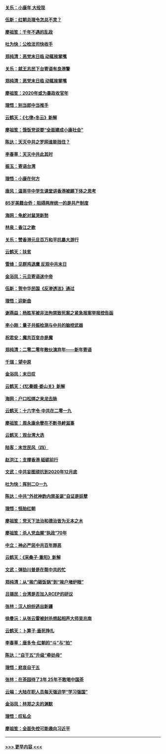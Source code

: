#### [关乐：小康年 大役现](../pages/nsc993/n11774213.md?t=01080255) 
#### [伍新：红朝总理令怎总不灵？](../pages/nsc993/n11770813.md?t=01080255) 
#### [廖祖笙：千年不遇的乱政](../pages/nsc993/n11770373.md?t=01080255) 
#### [吐为快：公检法司快收手](../pages/nsc993/n11770359.md?t=01080255) 
#### [郑纯清：恶党末日临 动辄挨掌嘴](../pages/nsc993/n11769912.md?t=01080255) 
#### [关乐：就王志民下台寄语有良港警](../pages/nsc993/n11769903.md?t=01080255) 
#### [郑纯清：恶党末日临 动辄挨掌嘴](../pages/nsc993/n11769356.md?t=01080255) 
#### [廖祖笙：2020年或为暴政收官年](../pages/nsc993/n11768216.md?t=01080255) 
#### [理悟：别当郎中当推手](../pages/nsc993/n11768243.md?t=01080255) 
#### [云鹤天：《七律▪冬云》新解](../pages/nsc993/n11768204.md?t=01080255) 
#### [廖祖笙：饿饭党说要“全面建成小康社会”](../pages/nsc993/n11767482.md?t=01080255) 
#### [陈达：天灭中共之罗网谁能挡住？](../pages/nsc993/n11767465.md?t=01080255) 
#### [李春草：天灭中共此其时](../pages/nsc993/n11767452.md?t=01080255) 
#### [振玉：寄语台湾](../pages/nsc993/n11767432.md?t=01080255) 
#### [理悟：小康在何方](../pages/nsc993/n11767394.md?t=01080255) 
#### [唐风：温哥华中学生课堂讲香港被踢下体之思考](../pages/nsc993/n11766848.md?t=01080255) 
#### [85岁美籍台侨：阻碍两岸统一的是共产制度](../pages/nsc993/n11765043.md?t=01080255) 
#### [海网：龟蛇对鼠哭新愁](../pages/nsc993/n11764895.md?t=01080255) 
#### [林泉：香江之歌](../pages/nsc993/n11764415.md?t=01080255) 
#### [关乐：赞香港元旦百万和平抗暴大游行](../pages/nsc993/n11764382.md?t=01080255) 
#### [云鹤天：扶贫](../pages/nsc993/n11764245.md?t=01080255) 
#### [雪绮：见群鸡退鹰  反观中共末日](../pages/nsc993/n11762112.md?t=01080255) 
#### [金浴凤：元旦寄语迷中帝](../pages/nsc993/n11761788.md?t=01080255) 
#### [伍新：贺中华民国《反渗透法》通过](../pages/nsc993/n11761994.md?t=01080255) 
#### [理悟：迎新曲](../pages/nsc993/n11761152.md?t=01080255) 
#### [谢燕益：杨胜军被非法拘禁致死案之紧急报案举报控告函](../pages/nsc993/n11756134.md?t=01080255) 
#### [李小刚：量子共振检测与中共的脑控武器](../pages/nsc993/n11754518.md?t=01080255) 
#### [祝君安：魔共百变亦是魔](../pages/nsc993/n11754469.md?t=01080255) 
#### [郑纯清：二零二零年散伙演弃年——新年寄语](../pages/nsc993/n11754195.md?t=01080255) 
#### [千瑞：望中原](../pages/nsc993/n11754159.md?t=01080255) 
#### [金浴凤：末日叹](../pages/nsc993/n11752359.md?t=01080255) 
#### [云鹤天：《忆秦娥‧娄山关》新解](../pages/nsc993/n11752348.md?t=01080255) 
#### [海网：户口松绑之来龙去脉](../pages/nsc993/n11752328.md?t=01080255) 
#### [云鹤天：十六字令‧中共在二零一九](../pages/nsc993/n11752305.md?t=01080255) 
#### [廖祖笙：周永康余孽在不断寻衅滋事](../pages/nsc993/n11751013.md?t=01080255) 
#### [云鹤天：观台湾大选](../pages/nsc993/n11751007.md?t=01080255) 
#### [陆客：末世民风（四）](../pages/nsc993/n11749203.md?t=01080255) 
#### [赵洪江：支撑香港 砥砺前行](../pages/nsc993/n11748482.md?t=01080255) 
#### [文武：中共妄图顽抗到2020年12月底](../pages/nsc993/n11748446.md?t=01080255) 
#### [吐为快：挥别二O一九](../pages/nsc993/n11748411.md?t=01080255) 
#### [陈达：中共“外扰神韵内禁圣诞”自证是妖孽](../pages/nsc993/n11748226.md?t=01080255) 
#### [理悟：怪胎红朝](../pages/nsc993/n11748206.md?t=01080255) 
#### [廖祖笙：党天下法治和德治皆为无本之木](../pages/nsc993/n11748135.md?t=01080255) 
#### [廖祖笙：杀人党血腥“执政”70年](../pages/nsc993/n11745144.md?t=01080255) 
#### [中立：神必严惩中共百年罪恶](../pages/nsc993/n11744970.md?t=01080255) 
#### [云鹤天：《采桑子‧重阳》新解](../pages/nsc993/n11744948.md?t=01080255) 
#### [文武：弹劾川普是在帮中共的忙](../pages/nsc993/n11744758.md?t=01080255) 
#### [郑纯清：从“挨门砸饭锅”到“挨户堵炉眼”](../pages/nsc993/n11744745.md?t=01080255) 
#### [吕锡民：台湾是否加入RCEP的研议](../pages/nsc993/n11744701.md?t=01080255) 
#### [张林：汉人纷纷逃出新疆](../pages/nsc993/n11743530.md?t=01080255) 
#### [徐曼沅：从张云雷被封杀想起相声大师吴兆南](../pages/nsc993/n11741816.md?t=01080255) 
#### [云鹤天：卜算子‧垂死挣扎](../pages/nsc993/n11739956.md?t=01080255) 
#### [李春草：唐多令‧红朝的“斗”与“拍”](../pages/nsc993/n11739830.md?t=01080255) 
#### [陈达：“自干五”升级“牵妨母”](../pages/nsc993/n11739724.md?t=01080255) 
#### [理悟：悲哀自干五](../pages/nsc993/n11739547.md?t=01080255) 
#### [张林：在茶园待了3年 25年不敢喝中国茶](../pages/nsc993/n11739240.md?t=01080255) 
#### [云端：大陆在职人员每天强迫学“学习强国”](../pages/nsc993/n11738735.md?t=01080255) 
#### [金浴凤：林郑之夫的渊默](../pages/nsc993/n11737735.md?t=01080255) 
#### [理悟：叹私企](../pages/nsc993/n11737715.md?t=01080255) 
#### [廖祖笙：全面失控可能袭向习近平](../pages/nsc993/n11737704.md?t=01080255) 

----
#### [ >>> 更早内容 <<< ](../indexes/nsc993-earlier.md)
